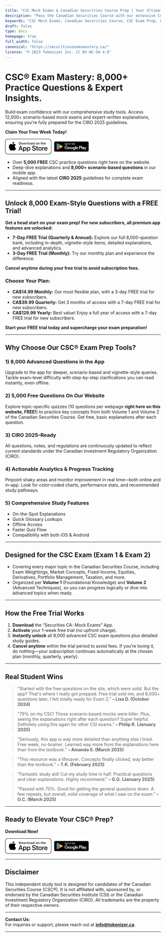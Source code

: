 ```yaml
---
title: "CSC Mock Exams & Canadian Securities Course Prep | Your Ultimate Exam Companion"
description: "Pass the Canadian Securities Course with our extensive CSC Mock Exams, sample exam questions, and powerful study app. Enjoy 5,000 free questions online or unlock 8,000 advanced scenario-based questions in our mobile app. Start your free 7-day trial and master the CSC Exam."
keywords: "CSC Mock Exams, Canadian Securities Course, CSC Exam Prep, Canadian Securities, Exam 1, Exam 2, Volume 1, Volume 2, Exam Weighting, Exam Breakdown, Test Questions, CIRO 2025"
draft: false
type: docs
homepage: true
full_width: false
canonical: "https://securitiesexamsmastery.ca/"
license: "© 2023 Tokenizer Inc. CC BY-NC-SA 4.0"
---
```


# CSC® Exam Mastery: 8,000+ Practice Questions & Expert Insights.

Build exam confidence with our comprehensive study tools. Access 12,000+ scenario-based mock exams and expert-written explanations, ensuring you're fully prepared for the CIRO 2025 guidelines.

**Claim Your Free Week Today!**

[<img src="Download_on_the_App_Store_Badge_US-UK_RGB_wht_092917.svg" height="50" alt="Download CSC Mock Exams: Securities CA on the App Store">](https://apps.apple.com/app/apple-store/id1667869674?pt=125644195&ct=SecuritiesExamsMastery&mt=8)[<img src="google-play-badge.png" height="50" alt="Download CSC Mock Exams: Securities CA on Google Play">](https://play.google.com/store/apps/details?id=ca.tokenizer.cscexams)


- Over **5,000 FREE** CSC practice questions right here on the website.  
- Deep-dive explanations and **8,000+ scenario-based questions** in our mobile app.  
- Aligned with the latest **CIRO 2025** guidelines for complete exam readiness.

---

## Unlock 8,000 Exam-Style Questions with a FREE Trial!

**Get a head start on your exam prep! For new subscribers, all premium app features are unlocked:**

* **7-Day FREE Trial (Quarterly & Annual):** Explore our full 8,000-question bank, including in-depth, vignette-style items, detailed explanations, and advanced analytics.
* **3-Day FREE Trial (Monthly):** Try our monthly plan and experience the difference.

**Cancel anytime during your free trial to avoid subscription fees.**

### Choose Your Plan:

* **CA$14.99 Monthly:** Our most flexible plan, with a 3-day FREE trial for new subscribers.
* **CA$39.99 Quarterly:** Get 3 months of access with a 7-day FREE trial for new subscribers.
* **CA$129.99 Yearly:** Best value! Enjoy a full year of access with a 7-day FREE trial for new subscribers.

**Start your FREE trial today and supercharge your exam preparation!**


---

## Why Choose Our CSC® Exam Prep Tools?

### 1) 8,000 Advanced Questions in the App
Upgrade to the app for deeper, scenario-based and vignette-style queries. Tackle exam-level difficulty with step-by-step clarifications you can read instantly, even offline.

### 2) 5,000 Free Questions On Our Website  
Explore topic-specific quizzes (10 questions per webpage **right here on this website, FREE!**) to practice key concepts from both Volume 1 and Volume 2 of the Canadian Securities Course. Get free, basic explanations after each question.

### 3) CIRO 2025–Ready  
All questions, notes, and regulations are continuously updated to reflect current standards under the Canadian Investment Regulatory Organization (CIRO).

### 4) Actionable Analytics & Progress Tracking  
Pinpoint shaky areas and monitor improvement in real time—both online and in-app. Look for color-coded charts, performance stats, and recommended study pathways.

### 5) Comprehensive Study Features  
- On-the-Spot Explanations  
- Quick Glossary Lookups  
- Offline Access  
- Faster Quiz Flow  
- Compatibility with both iOS & Android

---

## Designed for the CSC Exam (Exam 1 & Exam 2)

- Covering every major topic in the Canadian Securities Course, including Exam Weightings, Market Concepts, Fixed-Income, Equities, Derivatives, Portfolio Management, Taxation, and more.  
- Organized per **Volume 1** (Foundational Knowledge) and **Volume 2** (Advanced Techniques), so you can progress logically or dive into advanced topics when ready.

---

## How the Free Trial Works

1. **Download** the “Securities CA: Mock Exams” App.  
2. **Activate** your 1-week free trial (no upfront charge).  
3. **Instantly unlock** all 8,000 advanced CSC exam questions plus detailed study guides.  
4. **Cancel anytime** within the trial period to avoid fees. If you’re loving it, do nothing—your subscription continues automatically at the chosen plan (monthly, quarterly, yearly).

---

## Real Student Wins

> "Started with the free questions on the site, which were solid. But the app? That's where I really got prepped. Free trial sold me, and 8,000+ questions later, I felt totally ready for Exam 2."
> **– Lisa D. (October 2024)**

> "79% on my CSC! Those scenario-based mocks were killer. Plus, seeing the explanations right after each question? Super helpful. Definitely using this again for other CSI exams."
> **– Philip R. (January 2025)**

> "Seriously, this app is way more detailed than anything else I tried. Free week, no-brainer. Learned way more from the explanations here than from the textbook."
> **– Amanda S. (March 2025)**

> "This resource was a lifesaver. Concepts finally clicked, way better than the textbook."
> **– T.K. (February 2025)**

> "Fantastic study aid! Cut my study time in half. Practical questions and clear explanations. Highly recommend."
> **– G.G. (January 2025)**

> "Passed with 70%. Good for getting the general questions down. A few repeats, but overall, solid coverage of what I saw on the exam."
> **– O.C. (March 2025)**

---

## Ready to Elevate Your CSC® Prep?

**Download Now!**

[<img src="Download_on_the_App_Store_Badge_US-UK_RGB_wht_092917.svg" height="50" alt="Download CSC Mock Exams: Securities CA on the App Store">](https://apps.apple.com/app/apple-store/id1667869674?pt=125644195&ct=SecuritiesExamsMastery&mt=8)[<img src="google-play-badge.png" height="50" alt="Download CSC Mock Exams: Securities CA on Google Play">](https://play.google.com/store/apps/details?id=ca.tokenizer.cscexams)


---

## Disclaimer

This independent study tool is designed for candidates of the Canadian Securities Course (CSC®). It is not affiliated with, sponsored by, or endorsed by the Canadian Securities Institute (CSI) or the Canadian Investment Regulatory Organization (CIRO). All trademarks are the property of their respective owners.


---

**Contact Us:**  
For inquiries or support, please reach out at **[info@tokenizer.ca](mailto:info@tokenizer.ca?subject=SecuritiesExamsMastery.ca)**.

---

